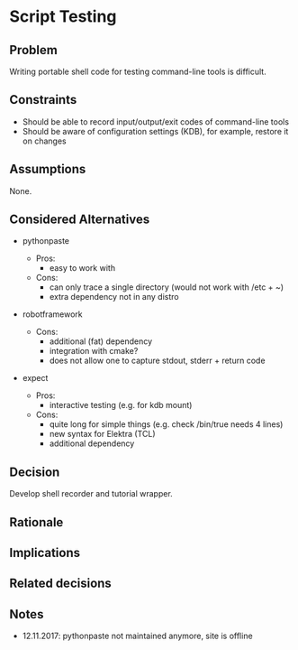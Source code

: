 # Script Testing

## Problem

Writing portable shell code for testing command-line tools is difficult.

## Constraints

- Should be able to record input/output/exit codes of command-line tools
- Should be aware of configuration settings (KDB), for example, restore it on changes

## Assumptions

None.

## Considered Alternatives

- pythonpaste
  - Pros:
    - easy to work with
  - Cons:
    - can only trace a single directory (would not work with /etc + ~)
    - extra dependency not in any distro

- robotframework
  - Cons:
    - additional (fat) dependency
    - integration with cmake?
    - does not allow one to capture stdout, stderr + return code

- expect
  - Pros:
    - interactive testing (e.g. for kdb mount)
  - Cons:
    - quite long for simple things (e.g. check /bin/true needs 4 lines)
    - new syntax for Elektra (TCL)
    - additional dependency


## Decision

Develop shell recorder and tutorial wrapper.

## Rationale

## Implications

## Related decisions

## Notes

- 12.11.2017: pythonpaste not maintained anymore, site is offline
